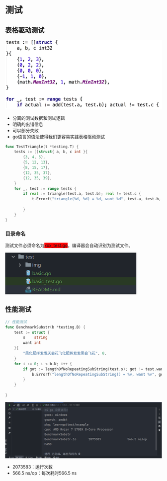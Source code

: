# 测试
## 表格驱动测试
![](img/img.png)
- 分离的测试数据和测试逻辑
- 明确的出错信息
- 可以部分失败
- go语言的语法使得我们更容易实践表格驱动测试
```go
func TestTriangle(t *testing.T) {
	tests := []struct{ a, b, c int }{
		{3, 4, 5},
		{5, 12, 13},
		{8, 15, 17},
		{12, 35, 37},
		{12, 35, 39},
	}
	for _, test := range tests {
		if real := triangle(test.a, test.b); real != test.c {
			t.Errorf("triangle(%d, %d) = %d, want %d", test.a, test.b, real, test.c)

		}
	}
}
```
### 目录命名
测试文件必须命名为<font style="background:red">xxx_test.go</font>。编译器会自动识别为测试文件。

![](img/img_1.png)
## 性能测试
```go
// 性能测试
func BenchmarkSubstr(b *testing.B) {
	test := struct {
		s    string
		want int
	}{
		"黑化肥挥发发灰会花飞化肥挥发发黑会飞花", 8,
	}
	for i := 0; i < b.N; i++ {
		if got := lengthOfNoRepeatingSubString(test.s); got != test.want {
			b.Errorf("lengthOfNoRepeatingSubString() = %v, want %v", got, test.want)
		}
	}

}

```
![](img/img_2.png)
- 2073583：运行次数
- 566.5 ns/op：每次耗时566.5 ns